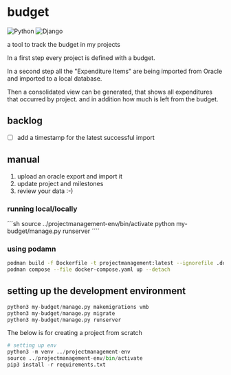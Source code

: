 
# budget

![Python](https://img.shields.io/badge/Python-3.13-green.svg)
![Django](https://img.shields.io/badge/Django-5.1.7-green.svg)

a tool to track the budget in my projects

In a first step every project is defined with a budget.

In a second step all the "Expenditure Items" are being imported from Oracle and imported to a local database.

Then a consolidated view can be generated, that shows all expenditures that occurred by project. and in addition how much is left from the budget.

## backlog

- [ ] add a timestamp for the latest successful import

## manual

1. upload an oracle export and import it
2. update project and milestones
3. review your data :-)

### running local/locally

´´´sh
source ../projectmanagement-env/bin/activate
python my-budget/manage.py runserver
´´´´

### using podamn

```sh
podman build -f Dockerfile -t projectmanagement:latest --ignorefile .dockerignore
podman compose --file docker-compose.yaml up --detach
````

## setting up the development environment

```python
python3 my-budget/manage.py makemigrations vmb
python3 my-budget/manage.py migrate
python3 my-budget/manage.py runserver
````

The below is for creating a project from scratch

```python
# setting up env
python3 -m venv ../projectmanagement-env
source ../projectmanagement-env/bin/activate
pip3 install -r requirements.txt
````
